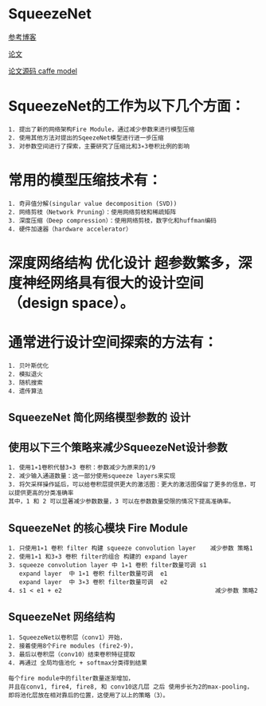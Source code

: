 # SqueezeNet

[参考博客](https://blog.csdn.net/csdnldp/article/details/78648543#fn:1)

[论文](https://arxiv.org/pdf/1602.07360.pdf)

[论文源码 caffe model](https://github.com/DeepScale/SqueezeNet)

# SqueezeNet的工作为以下几个方面：
    1. 提出了新的网络架构Fire Module，通过减少参数来进行模型压缩
    2. 使用其他方法对提出的SqeezeNet模型进行进一步压缩
    3. 对参数空间进行了探索，主要研究了压缩比和3∗3卷积比例的影响
#  常用的模型压缩技术有：
    1. 奇异值分解(singular value decomposition (SVD))
    2. 网络剪枝（Network Pruning）：使用网络剪枝和稀疏矩阵
    3. 深度压缩（Deep compression）：使用网络剪枝，数字化和huffman编码
    4. 硬件加速器（hardware accelerator）
    
# 深度网络结构 优化设计 超参数繁多，深度神经网络具有很大的设计空间（design space）。

# 通常进行设计空间探索的方法有： 
    1. 贝叶斯优化
    2. 模拟退火
    3. 随机搜索 
    4. 遗传算法
    
## SqueezeNet 简化网络模型参数的 设计

## 使用以下三个策略来减少SqueezeNet设计参数

    1. 使用1∗1卷积代替3∗3 卷积：参数减少为原来的1/9
    2. 减少输入通道数量：这一部分使用squeeze layers来实现
    3. 将欠采样操作延后，可以给卷积层提供更大的激活图：更大的激活图保留了更多的信息，可以提供更高的分类准确率
    其中，1 和 2 可以显著减少参数数量，3 可以在参数数量受限的情况下提高准确率。
    
## SqueezeNet 的核心模块 Fire Module
    1. 只使用1∗1 卷积 filter 构建 squeeze convolution layer    减少参数 策略1 
    2. 使用1∗1 和3∗3 卷积 filter的组合 构建的 expand layer
    3. squeeze convolution layer 中 1∗1 卷积 filter数量可调 s1
       expand layer  中 1∗1 卷积 filter数量可调  e1
       expand layer  中 3∗3 卷积 filter数量可调  e2
    4. s1 < e1 + e2                                           减少参数 策略2 
 
## SqueezeNet 网络结构 
    1. SqueezeNet以卷积层（conv1）开始， 
    2. 接着使用8个Fire modules (fire2-9)，
    3. 最后以卷积层（conv10）结束卷积特征提取
    4. 再通过 全局均值池化 + softmax分类得到结果
    
    每个fire module中的filter数量逐渐增加，
    并且在conv1, fire4, fire8, 和 conv10这几层 之后 使用步长为2的max-pooling，
    即将池化层放在相对靠后的位置，这使用了以上的策略（3）。
    
    
    
   
